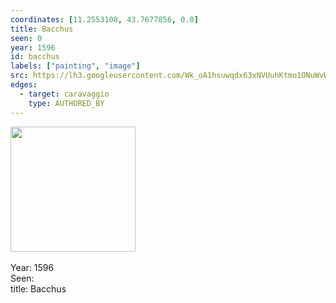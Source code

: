 ```yaml
---
coordinates: [11.2553108, 43.7677856, 0.0]
title: Bacchus
seen: 0
year: 1596
id: bacchus
labels: ["painting", "image"]
src: https://lh3.googleusercontent.com/Wk_oA1hsuwqdx63xNVUuhKtmo1ONuWvWgqPpA5JSrHB95_hCCV_DAZXccI5_6M5ZOPUfDRSpbkctZSUwTVesoAxAa6aQmW40FMn8KxEguGLWKhUzeZb38_Flw5N3EB-aFg
edges:
  - target: caravaggio
    type: AUTHORED_BY
---
```


<img src="https://lh3.googleusercontent.com/Wk_oA1hsuwqdx63xNVUuhKtmo1ONuWvWgqPpA5JSrHB95_hCCV_DAZXccI5_6M5ZOPUfDRSpbkctZSUwTVesoAxAa6aQmW40FMn8KxEguGLWKhUzeZb38_Flw5N3EB-aFg" height="200" width="auto" /><br><br>Year: 1596<br>Seen: <br>title: Bacchus
